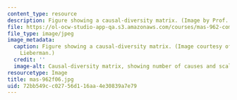 ```yaml
---
content_type: resource
description: Figure showing a causal-diversity matrix. (Image by Prof. Henry Lieberman.)
file: https://ol-ocw-studio-app-qa.s3.amazonaws.com/courses/mas-962-common-sense-reasoning-for-interactive-applications-fall-2006/72bb549cc02756d116aa4e30839a7e79_mas-962f06.jpg
file_type: image/jpeg
image_metadata:
  caption: Figure showing a causal-diversity matrix. (Image courtesy of Prof. Henry
    Lieberman.)
  credit: ''
  image-alt: Causal-diversity matrix, showing number of causes and scale of effect.
resourcetype: Image
title: mas-962f06.jpg
uid: 72bb549c-c027-56d1-16aa-4e30839a7e79
---
```

